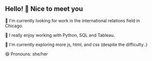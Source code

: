 ## Hello! 👋 Nice to meet you

🔭 I'm currently looking for work in the international relations field in Chicago.

🌱 I really enjoy working with Python, SQL and Tableau.

🤔 I'm currently exploring more js, html, and css (despite the difficulty..)

😄 Pronouns: she/her
